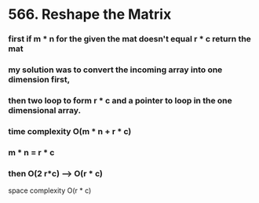 # 566. Reshape the Matrix

### first if m * n for the given the mat doesn't equal r * c return the mat
### my solution was to convert the incoming array into one dimension first,
### then two loop to form r * c and a pointer to loop in the one dimensional array.
### time complexity O(m * n + r * c)
### m * n = r * c 
### then O(2 r*c) --> O(r * c)
space complexity O(r * c)